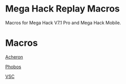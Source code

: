 # Mega Hack Replay Macros
Macros for Mega Hack V7.1 Pro and Mega Hack Mobile.
# Macros
[](https://github.com/DarkNetworks/darknetworks.github.io/raw/main/mhr/)
[Acheron](https://github.com/DarkNetworks/darknetworks.github.io/raw/main/mhr/Acheron.mhr)

[Phobos](https://github.com/DarkNetworks/darknetworks.github.io/raw/main/mhr/Phobos.mhr)

[VSC](https://github.com/DarkNetworks/darknetworks.github.io/raw/main/mhr/VSC.mhr)
